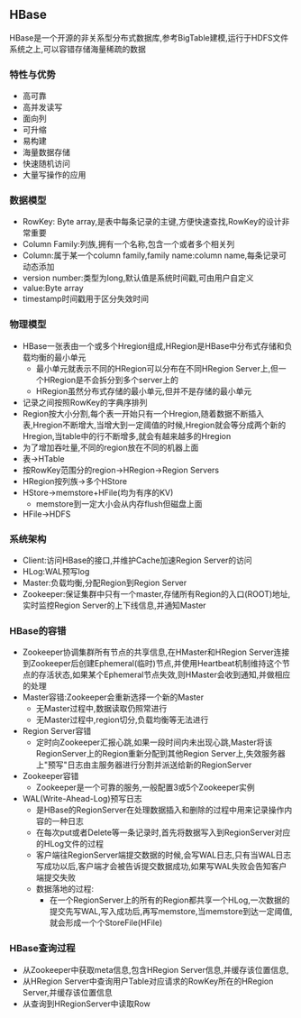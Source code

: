 ## HBase

HBase是一个开源的非关系型分布式数据库,参考BigTable建模,运行于HDFS文件系统之上,可以容错存储海量稀疏的数据

### 特性与优势

- 高可靠
- 高并发读写
- 面向列
- 可升缩
- 易构建
- 海量数据存储
- 快速随机访问
- 大量写操作的应用

### 数据模型

- RowKey: Byte array,是表中每条记录的主键,方便快速查找,RowKey的设计非常重要
- Column Family:列族,拥有一个名称,包含一个或者多个相关列
- Column:属于某一个column family,family name:column name,每条记录可动态添加
- version number:类型为long,默认值是系统时间戳,可由用户自定义
- value:Byte array
- timestamp时间戳用于区分失效时间

### 物理模型

- HBase一张表由一个或多个Hregion组成,HRegion是HBase中分布式存储和负载均衡的最小单元
  - 最小单元就表示不同的HRegion可以分布在不同HRegion Server上,但一个HRegion是不会拆分到多个server上的
  - HRegion虽然分布式存储的最小单元,但并不是存储的最小单元
- 记录之间按照RowKey的字典序排列
- Region按大小分割,每个表一开始只有一个Hregion,随着数据不断插入表,Hregion不断增大,当增大到一定阈值的时候,Hregion就会等分成两个新的Hregion,当table中的行不断增多,就会有越来越多的Hregion
- 为了增加吞吐量,不同的region放在不同的机器上面
- 表->HTable
- 按RowKey范围分的region->HRegion->Region Servers
- HRegion按列族->多个HStore
- HStore->memstore+HFile(均为有序的KV)
  - memstore到一定大小会从内存flush但磁盘上面
- HFile->HDFS

### 系统架构

- Client:访问HBase的接口,并维护Cache加速Region Server的访问
- HLog:WAL预写log
- Master:负载均衡,分配Region到Region Server
- Zookeeper:保证集群中只有一个master,存储所有Region的入口(ROOT)地址,实时监控Region Server的上下线信息,并通知Master

### HBase的容错

- Zookeeper协调集群所有节点的共享信息,在HMaster和HRegion Server连接到Zookeeper后创建Ephemeral(临时)节点,并使用Heartbeat机制维持这个节点的存活状态,如果某个Ephemeral节点失效,则HMaster会收到通知,并做相应的处理
- Master容错:Zookeeper会重新选择一个新的Master
  - 无Master过程中,数据读取仍照常进行
  - 无Master过程中,region切分,负载均衡等无法进行
- Region Server容错
  - 定时向Zookeeper汇报心跳,如果一段时间内未出现心跳,Master将该RegionServer上的Region重新分配到其他Region Server上,失效服务器上"预写"日志由主服务器进行分割并派送给新的RegionServer
- Zookeeper容错
  - Zookeeper是一个可靠的服务,一般配置3或5个Zookeeper实例
- WAL(Write-Ahead-Log)预写日志
  - 是HBase的RegionServer在处理数据插入和删除的过程中用来记录操作内容的一种日志
  - 在每次put或者Delete等一条记录时,首先将数据写入到RegionServer对应的HLog文件的过程
  - 客户端往RegionServer端提交数据的时候,会写WAL日志,只有当WAL日志写成功以后,客户端才会被告诉提交数据成功,如果写WAL失败会告知客户端提交失败
  - 数据落地的过程:
    - 在一个RegionServer上的所有的Region都共享一个HLog,一次数据的提交先写WAL,写入成功后,再写memstore,当memstore到达一定阈值,就会形成一个个StoreFile(HFile)

### HBase查询过程

- 从Zookeeper中获取meta信息,包含HRegion Server信息,并缓存该位置信息,
- 从HRegion Server中查询用户Table对应请求的RowKey所在的HRegion Server,并缓存该位置信息
- 从查询到HRegionServer中读取Row
